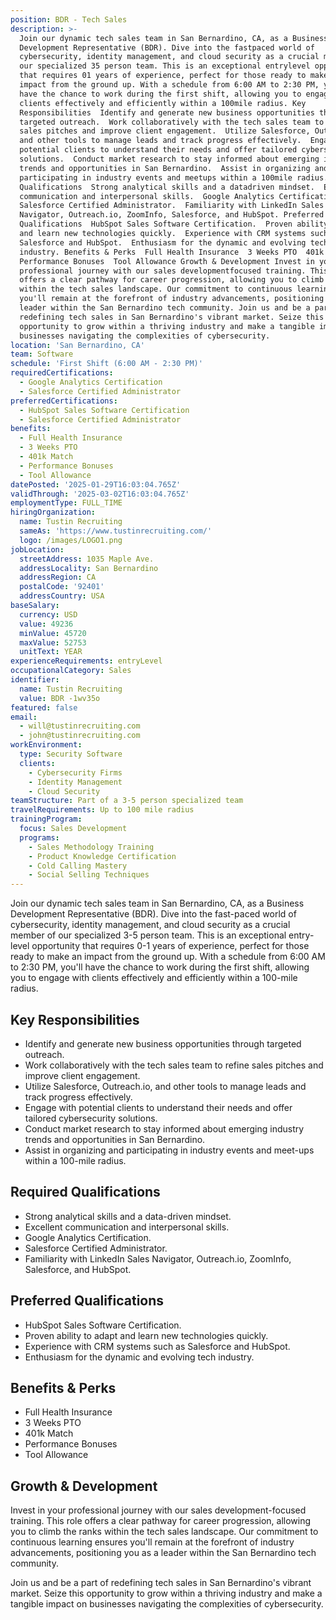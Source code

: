 ```yaml
---
position: BDR - Tech Sales
description: >-
  Join our dynamic tech sales team in San Bernardino, CA, as a Business
  Development Representative (BDR). Dive into the fastpaced world of
  cybersecurity, identity management, and cloud security as a crucial member of
  our specialized 35 person team. This is an exceptional entrylevel opportunity
  that requires 01 years of experience, perfect for those ready to make an
  impact from the ground up. With a schedule from 6:00 AM to 2:30 PM, you'll
  have the chance to work during the first shift, allowing you to engage with
  clients effectively and efficiently within a 100mile radius. Key
  Responsibilities  Identify and generate new business opportunities through
  targeted outreach.  Work collaboratively with the tech sales team to refine
  sales pitches and improve client engagement.  Utilize Salesforce, Outreach.io,
  and other tools to manage leads and track progress effectively.  Engage with
  potential clients to understand their needs and offer tailored cybersecurity
  solutions.  Conduct market research to stay informed about emerging industry
  trends and opportunities in San Bernardino.  Assist in organizing and
  participating in industry events and meetups within a 100mile radius. Required
  Qualifications  Strong analytical skills and a datadriven mindset.  Excellent
  communication and interpersonal skills.  Google Analytics Certification. 
  Salesforce Certified Administrator.  Familiarity with LinkedIn Sales
  Navigator, Outreach.io, ZoomInfo, Salesforce, and HubSpot. Preferred
  Qualifications  HubSpot Sales Software Certification.  Proven ability to adapt
  and learn new technologies quickly.  Experience with CRM systems such as
  Salesforce and HubSpot.  Enthusiasm for the dynamic and evolving tech
  industry. Benefits & Perks  Full Health Insurance  3 Weeks PTO  401k Match 
  Performance Bonuses  Tool Allowance Growth & Development Invest in your
  professional journey with our sales developmentfocused training. This role
  offers a clear pathway for career progression, allowing you to climb the ranks
  within the tech sales landscape. Our commitment to continuous learning ensures
  you'll remain at the forefront of industry advancements, positioning you as a
  leader within the San Bernardino tech community. Join us and be a part of
  redefining tech sales in San Bernardino's vibrant market. Seize this
  opportunity to grow within a thriving industry and make a tangible impact on
  businesses navigating the complexities of cybersecurity.
location: 'San Bernardino, CA'
team: Software
schedule: 'First Shift (6:00 AM - 2:30 PM)'
requiredCertifications:
  - Google Analytics Certification
  - Salesforce Certified Administrator
preferredCertifications:
  - HubSpot Sales Software Certification
  - Salesforce Certified Administrator
benefits:
  - Full Health Insurance
  - 3 Weeks PTO
  - 401k Match
  - Performance Bonuses
  - Tool Allowance
datePosted: '2025-01-29T16:03:04.765Z'
validThrough: '2025-03-02T16:03:04.765Z'
employmentType: FULL_TIME
hiringOrganization:
  name: Tustin Recruiting
  sameAs: 'https://www.tustinrecruiting.com/'
  logo: /images/LOGO1.png
jobLocation:
  streetAddress: 1035 Maple Ave.
  addressLocality: San Bernardino
  addressRegion: CA
  postalCode: '92401'
  addressCountry: USA
baseSalary:
  currency: USD
  value: 49236
  minValue: 45720
  maxValue: 52753
  unitText: YEAR
experienceRequirements: entryLevel
occupationalCategory: Sales
identifier:
  name: Tustin Recruiting
  value: BDR -1wv35o
featured: false
email:
  - will@tustinrecruiting.com
  - john@tustinrecruiting.com
workEnvironment:
  type: Security Software
  clients:
    - Cybersecurity Firms
    - Identity Management
    - Cloud Security
teamStructure: Part of a 3-5 person specialized team
travelRequirements: Up to 100 mile radius
trainingProgram:
  focus: Sales Development
  programs:
    - Sales Methodology Training
    - Product Knowledge Certification
    - Cold Calling Mastery
    - Social Selling Techniques
---
```



Join our dynamic tech sales team in San Bernardino, CA, as a Business Development Representative (BDR). Dive into the fast-paced world of cybersecurity, identity management, and cloud security as a crucial member of our specialized 3-5 person team. This is an exceptional entry-level opportunity that requires 0-1 years of experience, perfect for those ready to make an impact from the ground up. With a schedule from 6:00 AM to 2:30 PM, you'll have the chance to work during the first shift, allowing you to engage with clients effectively and efficiently within a 100-mile radius.

## Key Responsibilities
- Identify and generate new business opportunities through targeted outreach.
- Work collaboratively with the tech sales team to refine sales pitches and improve client engagement.
- Utilize Salesforce, Outreach.io, and other tools to manage leads and track progress effectively.
- Engage with potential clients to understand their needs and offer tailored cybersecurity solutions.
- Conduct market research to stay informed about emerging industry trends and opportunities in San Bernardino.
- Assist in organizing and participating in industry events and meet-ups within a 100-mile radius.

## Required Qualifications
- Strong analytical skills and a data-driven mindset.
- Excellent communication and interpersonal skills.
- Google Analytics Certification.
- Salesforce Certified Administrator.
- Familiarity with LinkedIn Sales Navigator, Outreach.io, ZoomInfo, Salesforce, and HubSpot.

## Preferred Qualifications
- HubSpot Sales Software Certification.
- Proven ability to adapt and learn new technologies quickly.
- Experience with CRM systems such as Salesforce and HubSpot.
- Enthusiasm for the dynamic and evolving tech industry.

## Benefits & Perks
- Full Health Insurance
- 3 Weeks PTO
- 401k Match
- Performance Bonuses
- Tool Allowance

## Growth & Development
Invest in your professional journey with our sales development-focused training. This role offers a clear pathway for career progression, allowing you to climb the ranks within the tech sales landscape. Our commitment to continuous learning ensures you'll remain at the forefront of industry advancements, positioning you as a leader within the San Bernardino tech community.

Join us and be a part of redefining tech sales in San Bernardino's vibrant market. Seize this opportunity to grow within a thriving industry and make a tangible impact on businesses navigating the complexities of cybersecurity.
